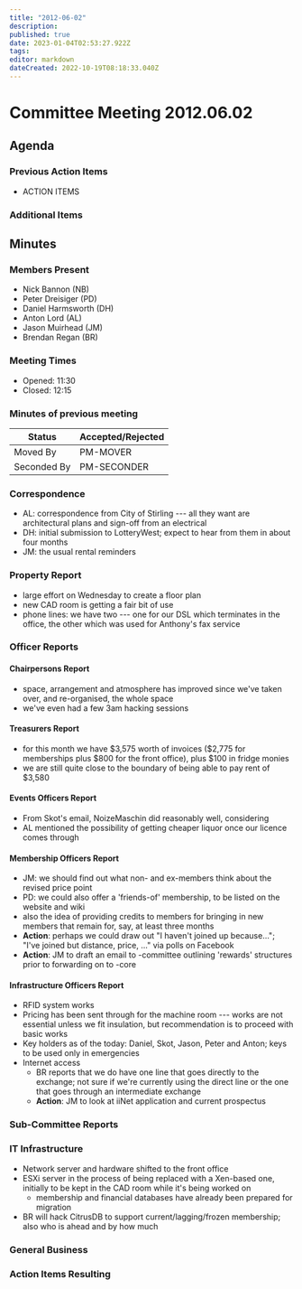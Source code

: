 ```yaml
---
title: "2012-06-02"
description: 
published: true
date: 2023-01-04T02:53:27.922Z
tags: 
editor: markdown
dateCreated: 2022-10-19T08:18:33.040Z
---
```


# Committee Meeting 2012.06.02

## Agenda

### Previous Action Items

-   ACTION ITEMS

### Additional Items

## Minutes

### Members Present

-   Nick Bannon (NB)
-   Peter Dreisiger (PD)
-   Daniel Harmsworth (DH)
-   Anton Lord (AL)
-   Jason Muirhead (JM)
-   Brendan Regan (BR)

### Meeting Times

-   Opened: 11:30
-   Closed: 12:15

### Minutes of previous meeting

| Status      | Accepted/Rejected |
|-------------|-------------------|
| Moved By    | PM-MOVER          |
| Seconded By | PM-SECONDER       |

### Correspondence

-   AL: correspondence from City of Stirling --- all they want are architectural plans and sign-off from an electrical
-   DH: initial submission to LotteryWest; expect to hear from them in about four months
-   JM: the usual rental reminders

### Property Report

-   large effort on Wednesday to create a floor plan
-   new CAD room is getting a fair bit of use
-   phone lines: we have two --- one for our DSL which terminates in the office, the other which was used for Anthony's fax service

### Officer Reports

#### Chairpersons Report

-   space, arrangement and atmosphere has improved since we've taken over, and re-organised, the whole space
-   we've even had a few 3am hacking sessions

#### Treasurers Report

-   for this month we have \$3,575 worth of invoices (\$2,775 for memberships plus \$800 for the front office), plus \$100 in fridge monies
-   we are still quite close to the boundary of being able to pay rent of \$3,580

#### Events Officers Report

-   From Skot's email, NoizeMaschin did reasonably well, considering
-   AL mentioned the possibility of getting cheaper liquor once our licence comes through

#### Membership Officers Report

-   JM: we should find out what non- and ex-members think about the revised price point
-   PD: we could also offer a 'friends-of' membership, to be listed on the website and wiki
-   also the idea of providing credits to members for bringing in new members that remain for, say, at least three months
-   **Action**: perhaps we could draw out "I haven't joined up because..."; "I've joined but distance, price, ..." via polls on Facebook
-   **Action**: JM to draft an email to -committee outlining 'rewards' structures prior to forwarding on to -core

#### Infrastructure Officers Report

-   RFID system works
-   Pricing has been sent through for the machine room --- works are not essential unless we fit insulation, but recommendation is to proceed with basic works
-   Key holders as of the today: Daniel, Skot, Jason, Peter and Anton; keys to be used only in emergencies
-   Internet access
    -   BR reports that we do have one line that goes directly to the exchange; not sure if we're currently using the direct line or the one that goes through an intermediate exchange
    -   **Action**: JM to look at iiNet application and current prospectus

### Sub-Committee Reports

### IT Infrastructure

-   Network server and hardware shifted to the front office
-   ESXi server in the process of being replaced with a Xen-based one, initially to be kept in the CAD room while it's being worked on
    -   membership and financial databases have already been prepared for migration
-   BR will hack CitrusDB to support current/lagging/frozen membership; also who is ahead and by how much

### General Business

### Action Items Resulting
